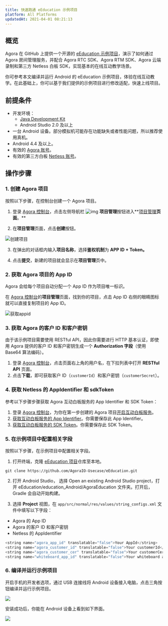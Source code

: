 ```yaml
---
title: 快速跑通 eEducation 示例项目
platform: All Platforms
updatedAt: 2021-04-01 08:21:13
---
```


## 概览

Agora 在 GitHub 上提供一个开源的 [eEducation 示例项目](https://github.com/AgoraIO-Usecase/eEducation)，演示了如何通过 Agora 房间管理服务，并配合 Agora RTC SDK、Agora RTM SDK、Agora 云端录制和第三方 Netless 白板 SDK，实现基本的在线互动教学场景。

你可参考本文编译并运行 Android 的 eEducation 示例项目，体验在线互动教学。在此基础上，你可以基于我们提供的示例项目进行修改适配，快速上线项目。

## 前提条件

- 开发环境：
  - [Java Development Kit](https://www.oracle.com/java/technologies/javase-downloads.html)
  - Android Studio 2.0 及以上
- 一台 Android 设备。部分模拟机可能存在功能缺失或者性能问题，所以推荐使用真机。
- Android 4.4 及以上。
- 有效的 [Agora 账号](https://docs.agora.io/cn/Agora%20Platform/sign_in_and_sign_up)。
- 有效的第三方白板 [Netless 账号](https://console.netless.link/zh-CN/login/)。

## 操作步骤

### 1. 创建 Agora 项目

按照以下步骤，在控制台创建一个 Agora 项目。

1. 登录 [Agora 控制台](https://console.agora.io/)，点击左侧导航栏 ![img](https://web-cdn.agora.io/docs-files/1594283671161) **项目管理**按钮进入**[项目管理](https://console.agora.io/projects)**页面**。**

2. 在**项目管理**页面，点击**创建**按钮。

![创建项目](https://web-cdn.agora.io/docs-files/1594287028966)

3. 在弹出的对话框内输入**项目名称**，选择**鉴权机制**为 **APP ID + Token。**

4. 点击**提交**，新建的项目就会显示在**项目管理**页中。

### 2. 获取 Agora 项目的 App ID

Agora 会给每个项目自动分配一个 App ID 作为项目唯一标识。

在 [Agora 控制台](https://console.agora.io/)的**项目管理**页面，找到你的项目，点击 App ID 右侧的眼睛图标就可以直接复制项目的 App ID。

![获取appid](https://web-cdn.agora.io/docs-files/1603974707121)

### 3. 获取 Agora 的客户 ID 和客户密钥

由于该示例项目需要使用 RESTful API，因此你需要进行 HTTP 基本认证，即使用 Agora 提供的客户 ID 和客户密钥生成一个 **Authorization 字段**（使用 Base64 算法编码）。

1. 登录 [Agora 控制台](https://console.agora.io/)，点击页面右上角的用户名，在下拉列表中打开 **RESTful API** 页面。
2. 点击**下载**，即可获取客户 ID（`customerId`）和客户密钥（`customerSecret`）。

### 4. 获取 Netless 的 AppIdentifier 和 sdkToken

参考以下步骤步骤获取 Agora 互动白板服务的 App Identifier 和 SDK Token：

1. 登录 [Agora 控制台](https://console.agora.io/#onboarding)，为你在第一步创建的 Agora 项目[开启互动白板服务](https://docs.agora.io/cn/whiteboard/enable_whiteboard?platform=Android#开启互动白板服务)。
2. [获取互动白板服务的 App Identifier](https://docs.agora.io/cn/whiteboard/enable_whiteboard?platform=Android#获取-app-identifier)。你需要保存此 App Identifier。
3. [获取互动白板服务的 SDK Token](https://docs.agora.io/cn/whiteboard/enable_whiteboard?platform=Android#获取-sdk-token)。你需要保存此 SDK Token。

### 5. 在示例项目中配置相关字段

按照以下步骤，在示例项目中配置相关字段。

1. 打开终端，克隆 [eEducation 项目](https://github.com/AgoraIO-Usecase/eEducation)仓库至本地。

```
git clone https://github.com/AgoraIO-Usecase/eEducation.git
```

2. 打开 Android Studio， 选择 Open an existing Android Studio project，打开 eEducation/education_Android/AgoraEducation 文件夹。打开后，Gradle 会自动开始构建。

3. 选择 **Project** 视图，在 `app/src/normal/res/values/string_configs.xml` 文件中填写以下字段：

- Agora 的 App ID
- Agora 的客户 ID 和客户密钥
- Netless 的 AppIdentifier

```java
<string name="agora_app_id" translatable="false">Your AppId</string>
<string name="agora_customer_id" translatable="false">Your customerId</string>
<string name="agora_customer_cer" translatable="false">Your customerCer</string>
<string name="whiteboard_app_id" translatable="false">Your whiteboard appId</string>
```

### 6. 编译并运行示例项目

开启手机的开发者选项，通过 USB 连接线将 Android 设备接入电脑，点击三角按钮编译并运行示例项目。

![](https://web-cdn.agora.io/docs-files/1603975701953)

安装成功后，你能在 Android 设备上看到如下界面。

![](https://web-cdn.agora.io/docs-files/1603975951024)
